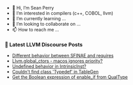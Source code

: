 - 👋 Hi, I’m Sean Perry
- 👀 I’m interested in compilers (c++, COBOL, llvm)
- 🌱 I’m currently learning ...
- 💞️ I’m looking to collaborate on ...
- 📫 How to reach me ...

<!---
s66perry/s66perry is a ✨ special ✨ repository because its `README.md` (this file) appears on your GitHub profile.
You can click the Preview link to take a look at your changes.
--->
### 📕 Latest LLVM Discourse Posts

<!-- DISCOURSE-LLVM:START -->
- [Different behavior between SFINAE and requires](https://discourse.llvm.org/t/different-behavior-between-sfinae-and-requires/75929#post_1)
- [Llvm.global_ctors - macos ignores priority?](https://discourse.llvm.org/t/llvm-global-ctors-macos-ignores-priority/75927#post_1)
- [Undefined behavior in IntrinsicInst?](https://discourse.llvm.org/t/undefined-behavior-in-intrinsicinst/75925#post_1)
- [Couldn&#39;t find class &#39;Typedef&#39; in TableGen](https://discourse.llvm.org/t/couldnt-find-class-typedef-in-tablegen/75923#post_1)
- [Get the Boolean expression of enable_if from QualType](https://discourse.llvm.org/t/get-the-boolean-expression-of-enable-if-from-qualtype/75920#post_2)
<!-- DISCOURSE-LLVM:END -->
